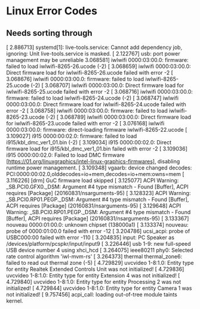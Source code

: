 # Linux Error Codes
## Needs sorting through

[    2.886713] systemd[1]: live-tools.service: Cannot add dependency job, ignoring: Unit live-tools.service is masked.
[    2.122767] usb: port power management may be unreliable
 3.068581] iwlwifi 0000:03:00.0: firmware: failed to load iwlwifi-8265-26.ucode (-2)
[    3.068659] iwlwifi 0000:03:00.0: Direct firmware load for iwlwifi-8265-26.ucode failed with error -2
[    3.068676] iwlwifi 0000:03:00.0: firmware: failed to load iwlwifi-8265-25.ucode (-2)
[    3.068707] iwlwifi 0000:03:00.0: Direct firmware load for iwlwifi-8265-25.ucode failed with error -2
[    3.068716] iwlwifi 0000:03:00.0: firmware: failed to load iwlwifi-8265-24.ucode (-2)
[    3.068747] iwlwifi 0000:03:00.0: Direct firmware load for iwlwifi-8265-24.ucode failed with error -2
[    3.068758] iwlwifi 0000:03:00.0: firmware: failed to load iwlwifi-8265-23.ucode (-2)
[    3.068789] iwlwifi 0000:03:00.0: Direct firmware load for iwlwifi-8265-23.ucode failed with error -2
[    3.076168] iwlwifi 0000:03:00.0: firmware: direct-loading firmware iwlwifi-8265-22.ucode
[    3.109027] i915 0000:00:02.0: firmware: failed to load i915/kbl_dmc_ver1_01.bin (-2)
[    3.109034] i915 0000:00:02.0: Direct firmware load for i915/kbl_dmc_ver1_01.bin failed with error -2
[    3.109036] i915 0000:00:02.0: Failed to load DMC firmware [https://01.org/linuxgraphics/intel-linux-graphics-firmwares], disabling runtime power management.
[    3.109348] vgaarb: device changed decodes: PCI:0000:00:02.0,olddecodes=io+mem,decodes=io+mem:owns=mem
[    3.116226] [drm] GuC firmware load skipped
[    3.125077] ACPI Warning: \_SB.PCI0.GFX0._DSM: Argument #4 type mismatch - Found [Buffer], ACPI requires [Package] (20160831/nsarguments-95)
[    3.128323] ACPI Warning: \_SB.PCI0.RP01.PEGP._DSM: Argument #4 type mismatch - Found [Buffer], ACPI requires [Package] (20160831/nsarguments-95)
[    3.129648] ACPI Warning: \_SB.PCI0.RP01.PEGP._DSM: Argument #4 type mismatch - Found [Buffer], ACPI requires [Package] (20160831/nsarguments-95)
[    3.133367] nouveau 0000:01:00.0: unknown chipset (138000a1)
[    3.133374] nouveau: probe of 0000:01:00.0 failed with error -12
[    3.204786] ucsi_acpi: probe of USBC000:00 failed with error -110
[    3.204835] input: PC Speaker as /devices/platform/pcspkr/input/input9
[    3.226446] usb 1-9: new full-speed USB device number 4 using xhci_hcd
[    3.264075] ieee80211 phy0: Selected rate control algorithm 'iwl-mvm-rs'
[    3.264373] thermal thermal_zone6: failed to read out thermal zone (-5)
[    4.729829] uvcvideo 1-8:1.0: Entity type for entity Realtek Extended Controls Unit was not initialized!
[    4.729836] uvcvideo 1-8:1.0: Entity type for entity Extension 4 was not initialized!
[    4.729840] uvcvideo 1-8:1.0: Entity type for entity Processing 2 was not initialized!
[    4.729844] uvcvideo 1-8:1.0: Entity type for entity Camera 1 was not initialized!
[    9.757456] acpi_call: loading out-of-tree module taints kernel.
